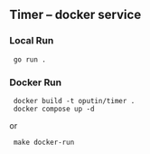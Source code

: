## Timer – docker service

### Local Run
```
 go run .
```

### Docker Run
```
 docker build -t oputin/timer .
 docker compose up -d
```
or
```
 make docker-run
```
